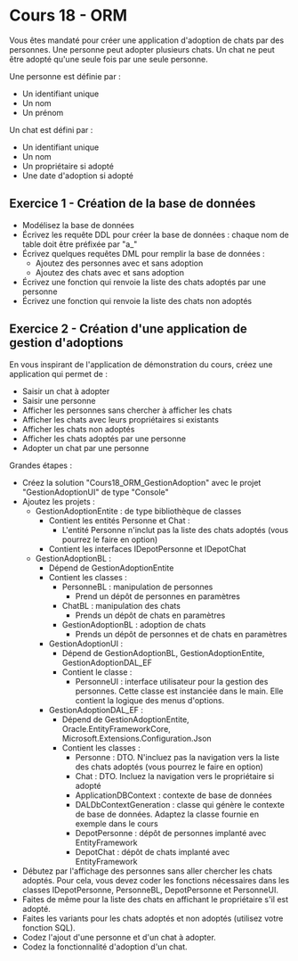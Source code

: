 # Cours 18 - ORM

Vous êtes mandaté pour créer une application d'adoption de chats par des personnes. Une personne peut adopter plusieurs chats. Un chat ne peut être adopté qu'une seule fois par une seule personne.

Une personne est définie par :

- Un identifiant unique
- Un nom
- Un prénom

Un chat est défini par :

- Un identifiant unique
- Un nom
- Un propriétaire si adopté
- Une date d'adoption si adopté

## Exercice 1 - Création de la base de données

- Modélisez la base de données
- Écrivez les requête DDL pour créer la base de données : chaque nom de table doit être préfixée par "a_"
- Écrivez quelques requêtes DML pour remplir la base de données :
  - Ajoutez des personnes avec et sans adoption
  - Ajoutez des chats avec et sans adoption
- Écrivez une fonction qui renvoie la liste des chats adoptés par une personne
- Écrivez une fonction qui renvoie la liste des chats non adoptés

## Exercice 2 - Création d'une application de gestion d'adoptions

En vous inspirant de l'application de démonstration du cours, créez une application qui permet de :

- Saisir un chat à adopter
- Saisir une personne
- Afficher les personnes sans chercher à afficher les chats
- Afficher les chats avec leurs propriétaires si existants
- Afficher les chats non adoptés
- Afficher les chats adoptés par une personne
- Adopter un chat par une personne

Grandes étapes :

- Créez la solution "Cours18_ORM_GestionAdoption" avec le projet "GestionAdoptionUI" de type "Console"
- Ajoutez les projets :
  - GestionAdoptionEntite : de type bibliothèque de classes
    - Contient les entités Personne et Chat :
      - L'entité Personne n'inclut pas la liste des chats adoptés (vous pourrez le faire en option)
    - Contient les interfaces IDepotPersonne et IDepotChat
  - GestionAdoptionBL :
    - Dépend de GestionAdoptionEntite
    - Contient les classes :
      - PersonneBL : manipulation de personnes
        - Prend un dépôt de personnes en paramètres
      - ChatBL : manipulation des chats
        - Prends un dépôt de chats en paramètres
      - GestionAdoptionBL : adoption de chats
        - Prends un dépôt de personnes et de chats en paramètres
    - GestionAdoptionUI :
      - Dépend de GestionAdoptionBL, GestionAdoptionEntite, GestionAdoptionDAL_EF
      - Contient le classe :
        - PersonneUI : interface utilisateur pour la gestion des personnes. Cette classe est instanciée dans le main. Elle contient la logique des menus d'options.
    - GestionAdoptionDAL_EF :
      - Dépend de GestionAdoptionEntite, Oracle.EntityFrameworkCore, Microsoft.Extensions.Configuration.Json
      - Contient les classes :
        - Personne : DTO. N'incluez pas la navigation vers la liste des chats adoptés (vous pourrez le faire en option)
        - Chat : DTO. Incluez la navigation vers le propriétaire si adopté
        - ApplicationDBContext : contexte de base de données
        - DALDbContextGeneration : classe qui génère le contexte de base de données. Adaptez la classe fournie en exemple dans le cours
        - DepotPersonne : dépôt de personnes implanté avec EntityFramework
        - DepotChat : dépôt de chats implanté avec EntityFramework
- Débutez par l'affichage des personnes sans aller chercher les chats adoptés. Pour cela, vous devez coder les fonctions nécessaires dans les classes IDepotPersonne, PersonneBL, DepotPersonne et PersonneUI.
- Faites de même pour la liste des chats en affichant le propriétaire s'il est adopté.
- Faites les variants pour les chats adoptés et non adoptés (utilisez votre fonction SQL).
- Codez l'ajout d'une personne et d'un chat à adopter.
- Codez la fonctionnalité d'adoption d'un chat.
